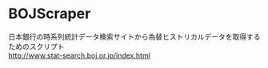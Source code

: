 # BOJScraper
日本銀行の時系列統計データ検索サイトから為替ヒストリカルデータを取得するためのスクリプト  
http://www.stat-search.boj.or.jp/index.html
